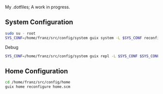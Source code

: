My .dotfiles; A work in progress.

## System Configuration

```bash
sudo su - root
SYS_CONF=/home/franz/src/config/system guix system -L $SYS_CONF reconfigure $SYS_CONF/thinkpad.scm
```

Debug

```bash
SYS_CONF=/home/franz/src/config/system guix repl -L $SYS_CONF $SYS_CONF/thinkpad.scm
```

## Home Configuration

```bash
cd /home/franz/src/config/home
guix home reconfigure home.scm
```